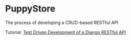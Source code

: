 # PuppyStore
The process of developing a CRUD-based RESTful API

Tutorial: [Test Driven Development of a Django RESTful API](https://realpython.com/test-driven-development-of-a-django-restful-api/#conclusion-and-next-steps)
